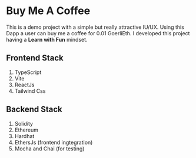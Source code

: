 # Buy Me A Coffee
This is a demo project with a simple but really attractive IU/UX. Using this Dapp a user can buy me a coffee for 0.01 GoerliEth. I developed this project having a **Learn with Fun** mindset.

## Frontend Stack
1. TypeScript
2. Vite
3. ReactJs
4. Tailwind Css

## Backend Stack
1. Solidity
2. Ethereum
3. Hardhat
4. EthersJs (frontend ingtegration)
5. Mocha and Chai (for testing)